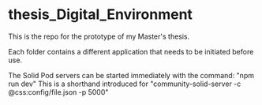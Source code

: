 # thesis_Digital_Environment

This is the repo for the prototype of my Master's thesis.

Each folder contains a different application that needs to be initiated before use.

The Solid Pod servers can be started immediately with the command:
"npm run dev"
This is a shorthand introduced for "community-solid-server -c @css:config/file.json -p 5000"
